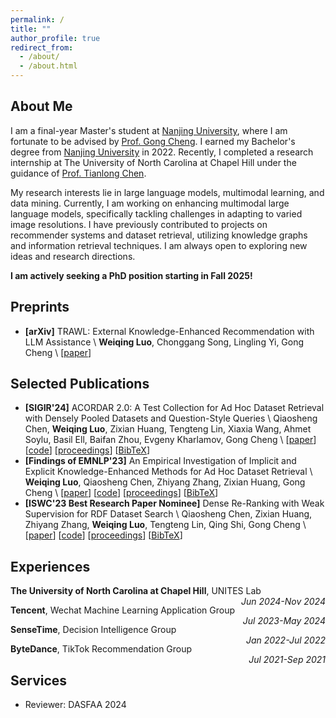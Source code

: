 ```yaml
---
permalink: /
title: ""
author_profile: true
redirect_from: 
  - /about/
  - /about.html
---
```


## About Me
I am a final-year Master's student at [Nanjing University](https://www.nju.edu.cn/en/), where I am fortunate to be advised by [Prof. Gong Cheng](http://ws.nju.edu.cn/~gcheng). I earned my Bachelor's degree from [Nanjing University](https://www.nju.edu.cn/en/) in 2022. Recently, I completed a research internship at The University of North Carolina at Chapel Hill under the guidance of [Prof. Tianlong Chen](https://tianlong-chen.github.io/).

My research interests lie in large language models, multimodal learning, and data mining. Currently, I am working on enhancing multimodal large language models, specifically tackling challenges in adapting to varied image resolutions. I have previously contributed to projects on recommender systems and dataset retrieval, utilizing knowledge graphs and information retrieval techniques. I am always open to exploring new ideas and research directions.


**I am actively seeking a PhD position starting in Fall 2025!**
<!-- Feel free to reach out to me if you're interested in my research. -->

## Preprints

- **[arXiv]** TRAWL: External Knowledge-Enhanced Recommendation with LLM Assistance \\
**Weiqing Luo**, Chonggang Song, Lingling Yi, Gong Cheng \\
[[paper](https://arxiv.org/abs/2403.06642)]

## Selected Publications

- **[SIGIR'24]** ACORDAR 2.0: A Test Collection for Ad Hoc Dataset Retrieval with Densely Pooled Datasets and Question-Style Queries \\
Qiaosheng Chen, **Weiqing Luo**, Zixian Huang, Tengteng Lin, Xiaxia Wang, Ahmet Soylu, Basil Ell, Baifan Zhou, Evgeny Kharlamov, Gong Cheng \\
[[paper](https://hcnaeg.github.io)]
[[code](https://github.com/nju-websoft/ACORDAR-2)]
[[proceedings](https://hcnaeg.github.io)]
[[BibTeX](https://hcnaeg.github.io)]
- **[Findings of EMNLP'23]** An Empirical Investigation of Implicit and Explicit Knowledge-Enhanced Methods for Ad Hoc Dataset Retrieval \\
**Weiqing Luo**, Qiaosheng Chen, Zhiyang Zhang, Zixian Huang, Gong Cheng \\
[[paper](https://aclanthology.org/2023.findings-emnlp.957.pdf)]
[[code](https://github.com/nju-websoft/AHDR-KnowledgeEnhanced)]
[[proceedings](https://aclanthology.org/2023.findings-emnlp.957/)]
[[BibTeX](https://aclanthology.org/2023.findings-emnlp.957.bib)]
- **[ISWC'23 Best Research Paper Nominee]** Dense Re-Ranking with Weak Supervision for RDF Dataset Search \\
Qiaosheng Chen, Zixian Huang, Zhiyang Zhang, **Weiqing Luo**, Tengteng Lin, Qing Shi, Gong Cheng \\
[[paper](https://doi.org/10.1007/978-3-031-47240-4_2)]
[[code](https://github.com/nju-websoft/DR2)]
[[proceedings](https://link.springer.com/chapter/10.1007/978-3-031-47240-4_2)]
[[BibTeX](https://dblp.org/rec/conf/semweb/ChenHZLLSC23.html?view=bibtex)]

## Experiences

**The University of North Carolina at Chapel Hill**, UNITES Lab <i style="float:right;text-align:right;">Jun 2024-Nov 2024</i>

**Tencent**, Wechat Machine Learning Application Group <i style="float:right;text-align:right;">Jul 2023-May 2024</i>

**SenseTime**, Decision Intelligence Group <i style="float:right;text-align:right;">Jan 2022-Jul 2022</i>

**ByteDance**, TikTok Recommendation Group <i style="float:right;text-align:right;">Jul 2021-Sep 2021</i>

## Services

- Reviewer: DASFAA 2024